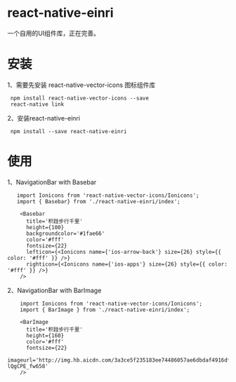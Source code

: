 # react-native-einri

一个自用的UI组件库，正在完善。  


 安装
===========================
 1、需要先安装 react-native-vector-icons 图标组件库  
 
     npm install react-native-vector-icons --save  
     react-native link  
     
 2、安装react-native-einri  
 
     npm install --save react-native-einri  
     
 使用
===========================

1、NavigationBar with Basebar

       import Ionicons from 'react-native-vector-icons/Ionicons';  
       import { Basebar} from './react-native-einri/index';
  
        <Basebar  
          title='积跬步行千里'  
          height={100}  
          backgroundcolor='#1fae66'  
          color='#fff'  
          fontsize={22}  
          lefticon={<Ionicons name={'ios-arrow-back'} size={26} style={{ color: '#fff' }} />}  
          righticon={<Ionicons name={'ios-apps'} size={26} style={{ color: '#fff' }} />}  
        />  
        
        
        
 2、NavigationBar with BarImage  
 
        import Ionicons from 'react-native-vector-icons/Ionicons';
        import { BarImage } from './react-native-einri/index';  
       
        <BarImage  
          title='积跬步行千里'  
          height={160}  
          color='#fff'  
          fontsize={22}  
          imageurl='http://img.hb.aicdn.com/3a3ce5f235183ee74486057ae6dbdaf4916df57294ade-lQgCPE_fw658'  
        />  
        
        
        
        
        
       
       
